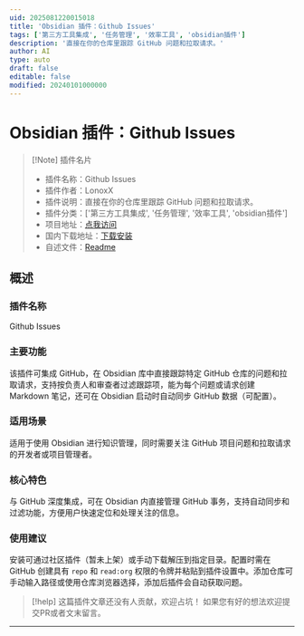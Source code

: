```yaml
---
uid: 2025081220015018
title: 'Obsidian 插件：Github Issues'
tags: ['第三方工具集成', '任务管理', '效率工具', 'obsidian插件']
description: '直接在你的仓库里跟踪 GitHub 问题和拉取请求。'
author: AI
type: auto
draft: false
editable: false
modified: 20240101000000
---
```


# Obsidian 插件：Github Issues

> [!Note] 插件名片
> - 插件名称：Github Issues
> - 插件作者：LonoxX
> - 插件说明：直接在你的仓库里跟踪 GitHub 问题和拉取请求。
> - 插件分类：['第三方工具集成', '任务管理', '效率工具', 'obsidian插件']
> - 项目地址：[点我访问](https://github.com/LonoxX/obsidian-github-issues)
> - 国内下载地址：[下载安装](https://pkmer.cn/products/plugin/pluginMarket/?github-issues)
> - 自述文件：[Readme](https://ghproxy.net/https://raw.githubusercontent.com/LonoxX/obsidian-github-issues/master/README.md)



## 概述

### 插件名称
Github Issues

### 主要功能
该插件可集成 GitHub，在 Obsidian 库中直接跟踪特定 GitHub 仓库的问题和拉取请求，支持按负责人和审查者过滤跟踪项，能为每个问题或请求创建 Markdown 笔记，还可在 Obsidian 启动时自动同步 GitHub 数据（可配置）。

### 适用场景
适用于使用 Obsidian 进行知识管理，同时需要关注 GitHub 项目问题和拉取请求的开发者或项目管理者。

### 核心特色
与 GitHub 深度集成，可在 Obsidian 内直接管理 GitHub 事务，支持自动同步和过滤功能，方便用户快速定位和处理关注的信息。

### 使用建议
安装可通过社区插件（暂未上架）或手动下载解压到指定目录。配置时需在 GitHub 创建具有 `repo` 和 `read:org` 权限的令牌并粘贴到插件设置中。添加仓库可手动输入路径或使用仓库浏览器选择，添加后插件会自动获取问题。


> [!help] 
> 这篇插件文章还没有人贡献，欢迎占坑！
> 如果您有好的想法欢迎提交PR或者文末留言。
> 

---


